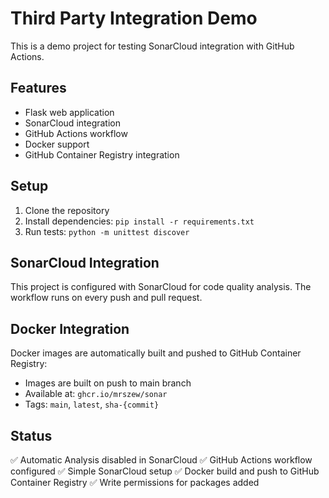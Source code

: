 # Third Party Integration Demo

This is a demo project for testing SonarCloud integration with GitHub Actions.

## Features

- Flask web application
- SonarCloud integration
- GitHub Actions workflow
- Docker support
- GitHub Container Registry integration

## Setup

1. Clone the repository
2. Install dependencies: `pip install -r requirements.txt`
3. Run tests: `python -m unittest discover`

## SonarCloud Integration

This project is configured with SonarCloud for code quality analysis.
The workflow runs on every push and pull request.

## Docker Integration

Docker images are automatically built and pushed to GitHub Container Registry:
- Images are built on push to main branch
- Available at: `ghcr.io/mrszew/sonar`
- Tags: `main`, `latest`, `sha-{commit}`

## Status

✅ Automatic Analysis disabled in SonarCloud
✅ GitHub Actions workflow configured
✅ Simple SonarCloud setup
✅ Docker build and push to GitHub Container Registry
✅ Write permissions for packages added
